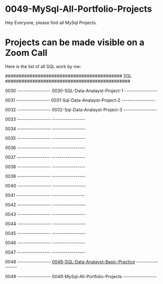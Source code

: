 # 0049-MySql-All-Portfolio-Projects
Hey Everyone, please find all MySql Projects.

# Projects can be made visible on a Zoom Call

Here is the list of all SQL work by me:

###########################################   SQL ##############################################

0030 ----------------- 0030-SQL-Data-Analayst-Project-1 -----------------

0031 ----------------- 0031-Sql-Data-Analayst-Project-2 -----------------

0032 ----------------- 0032-Sql-Data-Analayst-Project-3 -----------------

0033 -----------------  -----------------

0034 -----------------  -----------------

0035 -----------------  -----------------

0036 -----------------  -----------------

0037 -----------------  -----------------

0038 -----------------  -----------------

0039 -----------------  -----------------

0040 -----------------  -----------------

0041 -----------------  -----------------

0042 -----------------  -----------------

0043 -----------------  -----------------

0044 -----------------  -----------------

0045 -----------------  -----------------

0046 -----------------  -----------------

0047 -----------------  -----------------

0048 ----------------- [0048-SQL-Data-Analayst-Basic-Practice](https://github.com/PallavShukla971/0048-SQL-Data-Analayst-Basic-Practice) -----------------

0049 ----------------- 0049-MySql-All-Portfolio-Projects -----------------
